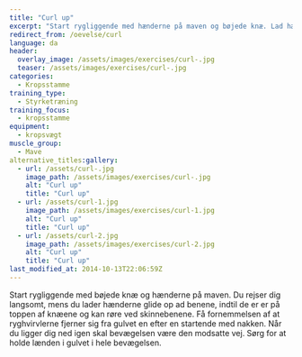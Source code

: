 ```yaml
---
title: "Curl up"
excerpt: "Start rygliggende med hænderne på maven og bøjede knæ. Lad hænderne følge lårene over knæene og ned ad skinnebenene indtil du sidder op."
redirect_from: /oevelse/curl
language: da
header:
  overlay_image: /assets/images/exercises/curl-.jpg
  teaser: /assets/images/exercises/curl-.jpg
categories:
  - Kropsstamme
training_type: 
  - Styrketræning
training_focus: 
  - kropsstamme
equipment:
  - kropsvægt
muscle_group:
  - Mave
alternative_titles:gallery:
  - url: /assets/curl-.jpg
    image_path: /assets/images/exercises/curl-.jpg
    alt: "Curl up"
    title: "Curl up"
  - url: /assets/curl-1.jpg
    image_path: /assets/images/exercises/curl-1.jpg
    alt: "Curl up"
    title: "Curl up"
  - url: /assets/curl-2.jpg
    image_path: /assets/images/exercises/curl-2.jpg
    alt: "Curl up"
    title: "Curl up"
last_modified_at: 2014-10-13T22:06:59Z
---
```


Start rygliggende med bøjede knæ og hænderne på maven. Du rejser dig langsomt, mens du lader hænderne glide op ad benene, indtil de er er på toppen af knæene og kan røre ved skinnebenene. Få fornemmelsen af at ryghvirvlerne fjerner sig fra gulvet en efter en startende med nakken. Når du ligger dig ned igen skal bevægelsen være den modsatte vej. Sørg for at holde lænden i gulvet i hele bevægelsen.
